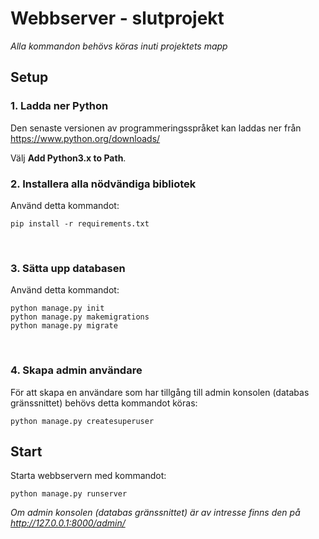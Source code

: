 # Webbserver - slutprojekt

*Alla kommandon behövs köras inuti projektets mapp*

## Setup

### 1. Ladda ner Python

Den senaste versionen av programmeringsspråket kan laddas ner från https://www.python.org/downloads/

Välj **Add Python3.x to Path**.
<br/>

### 2. Installera alla nödvändiga bibliotek

Använd detta kommandot:
```
pip install -r requirements.txt
```
<br/>

### 3. Sätta upp databasen

Använd detta kommandot:
```
python manage.py init
python manage.py makemigrations
python manage.py migrate
```
<br/>

### 4. Skapa admin användare
För att skapa en användare som har tillgång till admin konsolen (databas gränssnittet) behövs detta kommandot köras:
```
python manage.py createsuperuser
```

## Start

Starta webbservern med kommandot:
```
python manage.py runserver
```

*Om admin konsolen (databas gränssnittet) är av intresse finns den på http://127.0.0.1:8000/admin/*









